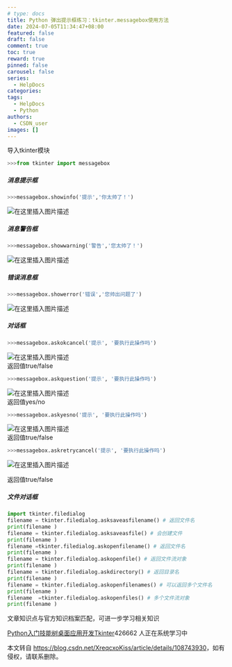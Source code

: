 ```yaml
---
# type: docs 
title: Python 弹出提示框练习：tkinter.messagebox使用方法
date: 2024-07-05T11:34:47+08:00
featured: false
draft: false
comment: true
toc: true
reward: true
pinned: false
carousel: false
series:
  - HelpDocs
categories:
tags: 
  - HelpDocs
  - Python
authors:
  - CSDN_user
images: []
--- 
```


导入tkinter模块

```python
>>>from tkinter import messagebox
```

##### 消息提示框

```python
>>>messagebox.showinfo('提示','你太帅了！')
```

![在这里插入图片描述](https://img-blog.csdnimg.cn/20200922235814142.png#pic_center)

##### 消息警告框

```python
>>>messagebox.showwarning('警告','您太帅了！')
```

![在这里插入图片描述](https://img-blog.csdnimg.cn/20200923000002322.png#pic_center)

##### 错误消息框

```python
>>>messagebox.showerror('错误','您帅出问题了')
```

![在这里插入图片描述](https://img-blog.csdnimg.cn/20200923000554630.png#pic_center)

##### 对话框

```python
>>>messagebox.askokcancel('提示', '要执行此操作吗')
```

![在这里插入图片描述](https://img-blog.csdnimg.cn/20200923000625670.png#pic_center)  
返回值true/false

```python
>>>messagebox.askquestion('提示', '要执行此操作吗')
```

![在这里插入图片描述](https://img-blog.csdnimg.cn/20200923000742637.png#pic_center)  
返回值yes/no

```python
>>>messagebox.askyesno('提示', '要执行此操作吗')
```

![在这里插入图片描述](https://img-blog.csdnimg.cn/20200923000956489.png?x-oss-process=image/watermark,type_ZmFuZ3poZW5naGVpdGk,shadow_10,text_aHR0cHM6Ly9ibG9nLmNzZG4ubmV0L1hyZXFjeG9LaXNz,size_16,color_FFFFFF,t_70#pic_center)  
返回值true/false

```python
>>>messagebox.askretrycancel('提示', '要执行此操作吗')
```

![在这里插入图片描述](https://img-blog.csdnimg.cn/20200923001038572.png#pic_center)

返回值true/false

##### 文件对话框

```python
import tkinter.filedialog
filename = tkinter.filedialog.asksaveasfilename() # 返回文件名
print(filename )
filename = tkinter.filedialog.asksaveasfile() # 会创建文件
print(filename )
filename =tkinter.filedialog.askopenfilename() # 返回文件名
print(filename )
filename = tkinter.filedialog.askopenfile() # 返回文件流对象
print(filename )
filename = tkinter.filedialog.askdirectory() # 返回目录名
print(filename )
filename = tkinter.filedialog.askopenfilenames() # 可以返回多个文件名
print(filename )
filename  =tkinter.filedialog.askopenfiles() # 多个文件流对象
print(filename )
```

 

文章知识点与官方知识档案匹配，可进一步学习相关知识

[Python入门技能树](https://edu.csdn.net/skill/python/python-3-174?utm_source=csdn_ai_skill_tree_blog)[桌面应用开发](https://edu.csdn.net/skill/python/python-3-174?utm_source=csdn_ai_skill_tree_blog)[Tkinter](https://edu.csdn.net/skill/python/python-3-174?utm_source=csdn_ai_skill_tree_blog)426662 人正在系统学习中

本文转自 <https://blog.csdn.net/XreqcxoKiss/article/details/108743930>，如有侵权，请联系删除。